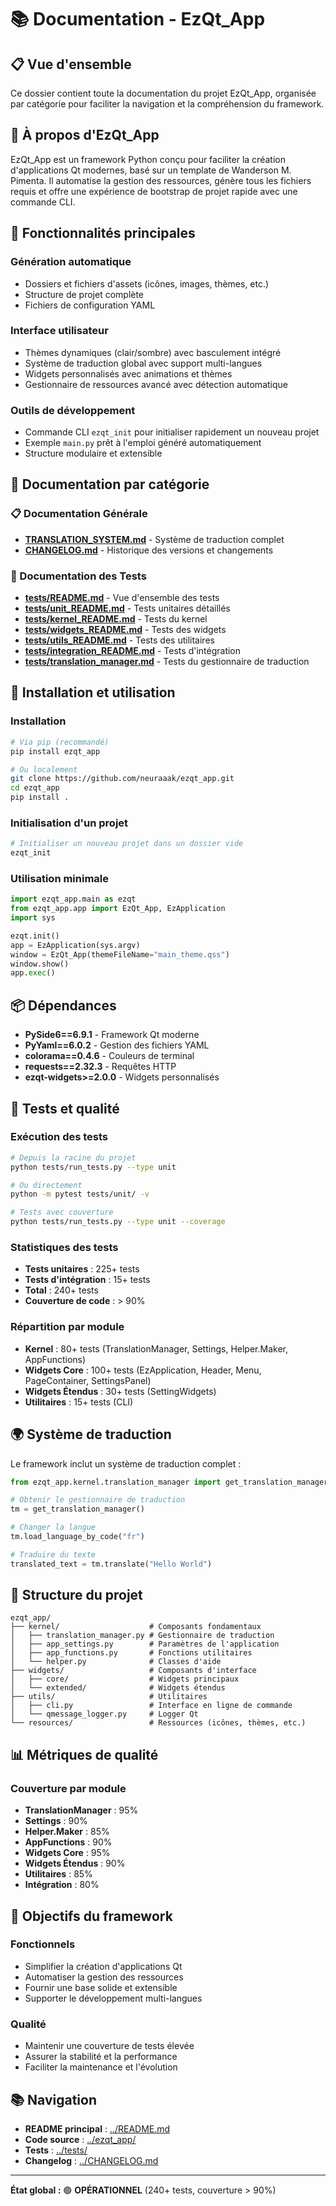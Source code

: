 # 📚 Documentation - EzQt_App

## 📋 **Vue d'ensemble**

Ce dossier contient toute la documentation du projet EzQt_App, organisée par catégorie pour faciliter la navigation et la compréhension du framework.

## 🎯 **À propos d'EzQt_App**

EzQt_App est un framework Python conçu pour faciliter la création d'applications Qt modernes, basé sur un template de Wanderson M. Pimenta. Il automatise la gestion des ressources, génère tous les fichiers requis et offre une expérience de bootstrap de projet rapide avec une commande CLI.

## 🚀 **Fonctionnalités principales**

### **Génération automatique**
- Dossiers et fichiers d'assets (icônes, images, thèmes, etc.)
- Structure de projet complète
- Fichiers de configuration YAML

### **Interface utilisateur**
- Thèmes dynamiques (clair/sombre) avec basculement intégré
- Système de traduction global avec support multi-langues
- Widgets personnalisés avec animations et thèmes
- Gestionnaire de ressources avancé avec détection automatique

### **Outils de développement**
- Commande CLI `ezqt_init` pour initialiser rapidement un nouveau projet
- Exemple `main.py` prêt à l'emploi généré automatiquement
- Structure modulaire et extensible

## 📖 **Documentation par catégorie**

### **📋 Documentation Générale**
- [**TRANSLATION_SYSTEM.md**](./TRANSLATION_SYSTEM.md) - Système de traduction complet
- [**CHANGELOG.md**](../CHANGELOG.md) - Historique des versions et changements

### **🧪 Documentation des Tests**
- [**tests/README.md**](./tests/README.md) - Vue d'ensemble des tests
- [**tests/unit_README.md**](./tests/unit_README.md) - Tests unitaires détaillés
- [**tests/kernel_README.md**](./tests/kernel_README.md) - Tests du kernel
- [**tests/widgets_README.md**](./tests/widgets_README.md) - Tests des widgets
- [**tests/utils_README.md**](./tests/utils_README.md) - Tests des utilitaires
- [**tests/integration_README.md**](./tests/integration_README.md) - Tests d'intégration
- [**tests/translation_manager.md**](./tests/translation_manager.md) - Tests du gestionnaire de traduction

## 🚀 **Installation et utilisation**

### **Installation**
```bash
# Via pip (recommandé)
pip install ezqt_app

# Ou localement
git clone https://github.com/neuraaak/ezqt_app.git
cd ezqt_app
pip install .
```

### **Initialisation d'un projet**
```bash
# Initialiser un nouveau projet dans un dossier vide
ezqt_init
```

### **Utilisation minimale**
```python
import ezqt_app.main as ezqt
from ezqt_app.app import EzQt_App, EzApplication
import sys

ezqt.init()
app = EzApplication(sys.argv)
window = EzQt_App(themeFileName="main_theme.qss")
window.show()
app.exec()
```

## 📦 **Dépendances**

- **PySide6==6.9.1** - Framework Qt moderne
- **PyYaml==6.0.2** - Gestion des fichiers YAML
- **colorama==0.4.6** - Couleurs de terminal
- **requests==2.32.3** - Requêtes HTTP
- **ezqt-widgets>=2.0.0** - Widgets personnalisés

## 🧪 **Tests et qualité**

### **Exécution des tests**
```bash
# Depuis la racine du projet
python tests/run_tests.py --type unit

# Ou directement
python -m pytest tests/unit/ -v

# Tests avec couverture
python tests/run_tests.py --type unit --coverage
```

### **Statistiques des tests**
- **Tests unitaires** : 225+ tests
- **Tests d'intégration** : 15+ tests
- **Total** : 240+ tests
- **Couverture de code** : > 90%

### **Répartition par module**
- **Kernel** : 80+ tests (TranslationManager, Settings, Helper.Maker, AppFunctions)
- **Widgets Core** : 100+ tests (EzApplication, Header, Menu, PageContainer, SettingsPanel)
- **Widgets Étendus** : 30+ tests (SettingWidgets)
- **Utilitaires** : 15+ tests (CLI)

## 🌍 **Système de traduction**

Le framework inclut un système de traduction complet :

```python
from ezqt_app.kernel.translation_manager import get_translation_manager

# Obtenir le gestionnaire de traduction
tm = get_translation_manager()

# Changer la langue
tm.load_language_by_code("fr")

# Traduire du texte
translated_text = tm.translate("Hello World")
```

## 🔧 **Structure du projet**

```
ezqt_app/
├── kernel/                    # Composants fondamentaux
│   ├── translation_manager.py # Gestionnaire de traduction
│   ├── app_settings.py        # Paramètres de l'application
│   ├── app_functions.py       # Fonctions utilitaires
│   └── helper.py              # Classes d'aide
├── widgets/                   # Composants d'interface
│   ├── core/                  # Widgets principaux
│   └── extended/              # Widgets étendus
├── utils/                     # Utilitaires
│   ├── cli.py                 # Interface en ligne de commande
│   └── qmessage_logger.py     # Logger Qt
└── resources/                 # Ressources (icônes, thèmes, etc.)
```

## 📊 **Métriques de qualité**

### **Couverture par module**
- **TranslationManager** : 95%
- **Settings** : 90%
- **Helper.Maker** : 85%
- **AppFunctions** : 90%
- **Widgets Core** : 95%
- **Widgets Étendus** : 90%
- **Utilitaires** : 85%
- **Intégration** : 80%

## 🎯 **Objectifs du framework**

### **Fonctionnels**
- Simplifier la création d'applications Qt
- Automatiser la gestion des ressources
- Fournir une base solide et extensible
- Supporter le développement multi-langues

### **Qualité**
- Maintenir une couverture de tests élevée
- Assurer la stabilité et la performance
- Faciliter la maintenance et l'évolution

## 📚 **Navigation**

- **README principal** : [../README.md](../README.md)
- **Code source** : [../ezqt_app/](../ezqt_app/)
- **Tests** : [../tests/](../tests/)
- **Changelog** : [../CHANGELOG.md](../CHANGELOG.md)

---

**État global :** 🟢 **OPÉRATIONNEL** (240+ tests, couverture > 90%) 